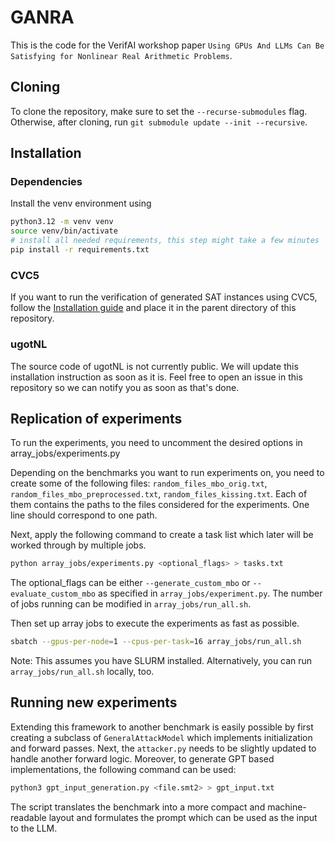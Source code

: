 # GANRA

This is the code for the VerifAI workshop paper `Using GPUs And LLMs Can Be Satisfying for Nonlinear Real Arithmetic Problems`.

## Cloning

To clone the repository, make sure to set the `--recurse-submodules` flag. Otherwise, after cloning, run `git submodule update --init --recursive`.

## Installation

### Dependencies
Install the venv environment using
```bash 
python3.12 -m venv venv 
source venv/bin/activate
# install all needed requirements, this step might take a few minutes
pip install -r requirements.txt
```

### CVC5
If you want to run the verification of generated SAT instances using CVC5, follow the [Installation guide](https://github.com/cvc5/cvc5/blob/main/INSTALL.rst) and place it in the parent directory of this repository.

### ugotNL
The source code of ugotNL is not currently public. We will update this installation instruction as soon as it is.
Feel free to open an issue in this repository so we can notify you as soon as that's done.


## Replication of experiments

To run the experiments, you need to uncomment the desired options in array_jobs/experiments.py 

Depending on the benchmarks you want to run experiments on, you need to create some of the following files: `random_files_mbo_orig.txt`, `random_files_mbo_preprocessed.txt`, `random_files_kissing.txt`. Each of them contains the paths to the files considered for the experiments. One line should correspond to one path. 

Next, apply the following command to create a task list which later will be worked through by multiple jobs. 

```bash 
python array_jobs/experiments.py <optional_flags> > tasks.txt
```
The optional_flags can be either `--generate_custom_mbo` or `--evaluate_custom_mbo` as specified in `array_jobs/experiment.py`. 
The number of jobs running can be modified in `array_jobs/run_all.sh`. 

Then set up array jobs to execute the experiments as fast as possible. 
```bash 
sbatch --gpus-per-node=1 --cpus-per-task=16 array_jobs/run_all.sh
```
Note: This assumes you have SLURM installed. Alternatively, you can run `array_jobs/run_all.sh` locally, too.

## Running new experiments
Extending this framework to another benchmark is easily possible by first creating a subclass of `GeneralAttackModel` which implements initialization and forward passes. Next, the `attacker.py` needs to be slightly updated to handle another forward logic. 
Moreover, to generate GPT based implementations, the following command can be used: 
```bash 
python3 gpt_input_generation.py <file.smt2> > gpt_input.txt 
```
The script translates the benchmark into a more compact and machine-readable layout and formulates the prompt which can be used as the input to the LLM. 
